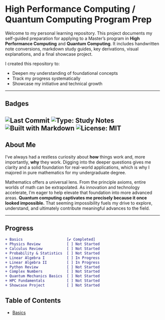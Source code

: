 # High Performance Computing / Quantum Computing Program Prep

Welcome to my personal learning repository. This project documents my self-guided preparation for applying to a Master’s program in **High Performance Computing** and **Quantum Computing**. It includes handwritten note conversions, markdown study guides, key derivations, visual explanations, and a final showcase project.

I created this repository to:
- Deepen my understanding of foundational concepts
- Track my progress systematically
- Showcase my initiative and technical growth

---
## Badges
![Last Commit](https://img.shields.io/github/last-commit/lanefrasier/Julias-Online-Math-Notes)
![Type: Study Notes](https://img.shields.io/badge/type-study--notes-yellow)
![Built with Markdown](https://img.shields.io/badge/built%20with-Markdown-1f425f.svg)
![License: MIT](https://img.shields.io/badge/license-MIT-blue.svg)
---

## About Me

I’ve always had a restless curiosity about **how** things work and, more importantly, **why** they work. Digging into the deeper questions gives me clarity and a solid foundation for real-world applications, which is why I majored in pure mathematics for my undergraduate degree. 

Mathematics offers a universal lens. From the principle axioms, entire worlds of math can be extrapolated. As innovation and technology accelerate, I’m eager to help elevate that foundation into more advanced areas. **Quantum computing captivates me precisely because it once looked impossible.** That seeming impossibility fuels my drive to explore, understand, and ultimately contribute meaningful advances to the field.

---

## Progress

```diff
+ Basics                    [✔ Completed]
+ Physics Review            [ ] Not Started
+ Calculus Review           [ ] Not Started
+ Probability & Statistics  [ ] Not Started
+ Linear Algebra I          [ ] In Progress
+ Linear Algebra II         [ ] In Progress
+ Python Review             [ ] Not Started
+ Complex Numbers           [ ] Not Started
+ Quantum Mechanics Basics  [ ] Not Started
+ HPC Fundamentals          [ ] Not Started
+ Showcase Project          [ ] Not Started
```
## Table of Contents
- [Basics](Basics/index.md)
